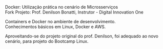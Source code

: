 Docker: Utilização prática no cenário de Microsserviços<br>
Fork Projeto: Prof. Denilson Bonatti, Instrutor - Digital Innovation One

Containers e Docker no ambiente de desenvolvimento.<br>
Conhecimentos básicos em Linux, Docker e AWS.

Aproveitando-se do projeto original do prof. Denilson, foi adequado ao novo cenário, para projeto do Bootcamp Linux.
